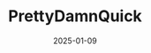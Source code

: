 ---  
layout: startup_page  
title: "PrettyDamnQuick"  
id: "prettydamnquick.com"  
permalink: "/prettydamnquickprettydamnquick.com01092025/"  
website: "https://www.prettydamnquick.com/"  
funding_round: "Series A"  
funding_amount: "$25M"  
investors: "PeakSpan Capital, TLV Partners, Moneta"  
about: "PrettyDamnQuick (PDQ) provides technology to e-commerce retailers, enabling them to customize and test shipping and checkout flows. It aims to offer a credible alternative to Amazon, empowering retailers to build their own online presence and manage the entire customer journey, from entry to delivery. PDQ's platform focuses on personalization and optimization to enhance the shopping experience."  
markets: "E-commerce, Software Development, Logistics"  
hq: "Tel Aviv, Israel"  
founded_year: "2020"  
linkedin: "https://www.linkedin.com/company/prettydamnquick/"  
twitter: "https://twitter.com/PrettyDamnTweet"  
instagram: ""  
facebook: "https://www.facebook.com/PDQLOGISTICSAPP/"  
crunchbase: "https://www.crunchbase.com/organization/prettydamnquick"  
pitchbook: "https://pitchbook.com/profiles/company/484031-44"  

date_display: "09-Jan-2025"  
date: "2025-01-09"

# SEO Optimization  
meta_title: "PrettyDamnQuick - Series A Funding ($25M)"  
meta_description: "PrettyDamnQuick, PrettyDamnQuick (PDQ) provides technology to e-commerce retailers, enabling them to customize and test shipping and checkout flows. It aims to offer a..."  
meta_keywords: "PrettyDamnQuick, E-commerce, Software Development, Logistics, Series A funding"  
canonical_url: "https://startup.projectstartups.com/prettydamnquickprettydamnquick.com01092025/"  
---